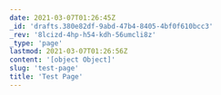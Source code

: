 ```yaml
---
date: 2021-03-07T01:26:45Z
_id: 'drafts.380e82df-9abd-47b4-8405-4bf0f610bcc3'
_rev: '8lcizd-4hp-h54-kdh-56umcli8z'
_type: 'page'
lastmod: 2021-03-07T01:26:56Z
content: '[object Object]'
slug: 'test-page'
title: 'Test Page'
---
```


